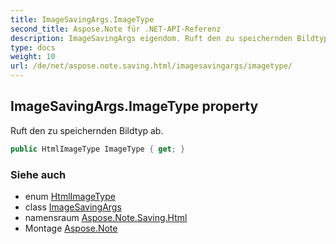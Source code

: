 ```yaml
---
title: ImageSavingArgs.ImageType
second_title: Aspose.Note für .NET-API-Referenz
description: ImageSavingArgs eigendom. Ruft den zu speichernden Bildtyp ab.
type: docs
weight: 10
url: /de/net/aspose.note.saving.html/imagesavingargs/imagetype/
---
```

## ImageSavingArgs.ImageType property

Ruft den zu speichernden Bildtyp ab.

```csharp
public HtmlImageType ImageType { get; }
```

### Siehe auch

* enum [HtmlImageType](../../htmlimagetype/)
* class [ImageSavingArgs](../)
* namensraum [Aspose.Note.Saving.Html](../../imagesavingargs/)
* Montage [Aspose.Note](../../../)


